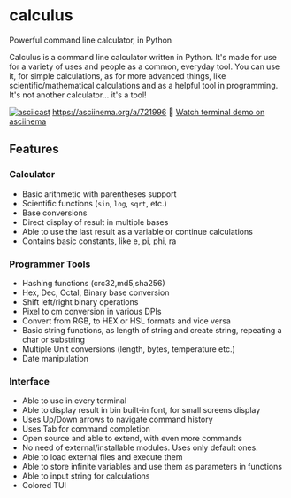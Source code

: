 # calculus
Powerful command line calculator, in Python

Calculus is a command line calculator written in Python. It's made for use for a variety of uses and people as a common, everyday tool. You can use it, for simple calculations, as for more advanced things, like scientific/mathematical calculations and as a helpful tool in programming. It's not another calculator... it's a tool!


[![asciicast](https://asciinema.org/a/721996.svg)](https://asciinema.org/a/721996)
https://asciinema.org/a/721996
🎥 [Watch terminal demo on asciinema](https://asciinema.org/a/721996)


## Features

### Calculator
- Basic arithmetic with parentheses support
- Scientific functions (`sin`, `log`, `sqrt`, etc.)
- Base conversions
- Direct display of result in multiple bases
- Able to use the last result as a variable or continue calculations
- Contains basic constants, like e, pi, phi, ra

### Programmer Tools
- Hashing functions (crc32,md5,sha256)
- Hex, Dec, Octal, Binary base conversion
- Shift left/right binary operations
- Pixel to cm conversion in various DPIs
- Convert from RGB, to HEX or HSL formats and vice versa
- Basic string functions, as length of string and create string, repeating a char or substring
- Multiple Unit conversions (length, bytes, temperature etc.)
- Date manipulation

### Interface
- Able to use in every terminal
- Able to display result in bin built-in font, for small screens display
- Uses Up/Down arrows to navigate command history
- Uses Tab for command completion
- Open source and able to extend, with even more commands
- No need of external/installable modules. Uses only default ones.
- Able to load external files and execute them
- Able to store infinite variables and use them as parameters in functions
- Able to input string for calculations
- Colored TUI
